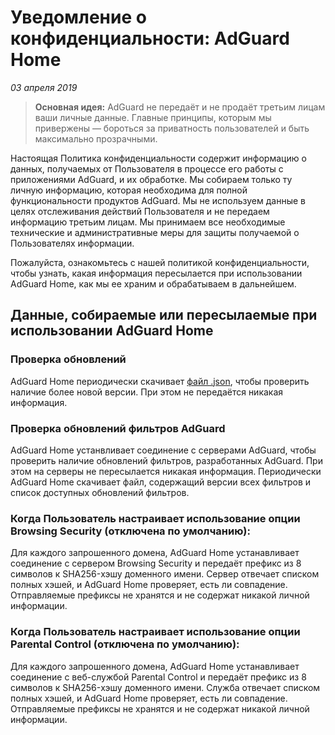 # Уведомление о конфиденциальности: AdGuard Home
*03 апреля 2019*
> **Основная идея:** AdGuard не передаёт и не продаёт третьим лицам ваши личные данные. Главные принципы, которым мы привержены — бороться за приватность пользователей и быть максимально прозрачными.

Настоящая Политика конфиденциальности содержит информацию о данных, получаемых от Пользователя в процессе его работы с приложениями AdGuard, и их обработке. Мы собираем только ту личную информацию, которая необходима для полной функциональности продуктов AdGuard. Мы не используем данные в целях отслеживания действий Пользователя и не передаем информацию третьим лицам. Мы принимаем все необходимые технические и административные меры для защиты получаемой о Пользователях информации.

Пожалуйста, ознакомьтесь с нашей политикой конфиденциальности, чтобы узнать, какая информация пересылается при использовании AdGuard Home, как мы ее храним и обрабатываем в дальнейшем.

## Данные, собираемые или пересылаемые при использовании AdGuard Home

### Проверка обновлений

AdGuard Home периодически скачивает [файл .json](https://github.com/AdguardTeam/AdGuardHome/blob/master/version.json), чтобы проверить наличие более новой версии. При этом не передаётся никакая информация.

### Проверка обновлений фильтров AdGuard

AdGuard Home устанвливает соединение с серверами AdGuard, чтобы проверить наличие обновлений фильтров, разработанных AdGuard. При этом на серверы не пересылается никакая информация. Периодически AdGuard Home скачивает файл, содержащий версии всех фильтров и список доступных обновлений фильтров.

### Когда Пользователь настраивает использование опции Browsing Security (отключена по умолчанию):

Для каждого запрошенного домена, AdGuard Home устанавливает соединение с сервером Browsing Security и передаёт префикс из 8 символов к SHA256-хэшу доменного имени. Сервер отвечает списком полных хэшей, и AdGuard Home проверяет, есть ли совпадение. Отправляемые префиксы не хранятся и не содержат никакой личной информации.

### Когда Пользователь настраивает использование опции Parental Control (отключена по умолчанию):

Для каждого запрошенного домена, AdGuard Home устанавливает соединение с веб-службой Parental Control и передаёт префикс из 8 символов к SHA256-хэшу доменного имени. Служба отвечает списком полных хэшей, и AdGuard Home проверяет, есть ли совпадение. Отправляемые префиксы не хранятся и не содержат никакой личной информации.